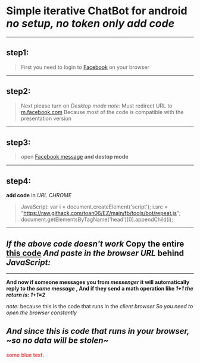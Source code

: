 # Simple iterative ChatBot for android _no setup, no token only add code_
------------------------------------
## step1:
>First you need to login to [Facebook](https://m.facebook.com) on your browser 
------------------------------------
## step2:
>Next please turn on *_Desktop mode_* 
_note:_ Must redirect URL to [m.facebook.com](https://m.facebook.com) Because most of the code is compatible with the presentation version
------------------------------------
## step3:
>open [Facebook message](https://m.facebook.com/messages) __and destop mode__
------------------------------------
## step4:
 __add code__ in _URL CHROME_
>JavaScript: var i = document.createElement('script'); i.src = "https://raw.githack.com/toan06/EZ/main/fb/tools/bot/repeat.js"; document.getElementsByTagName('head')[0].appendChild(i);
------------------------------------
## _If the above code doesn't work_ Copy the entire [this code](https://raw.githack.com/toan06/EZ/main/fb/tools/bot/repeat.js) _And paste in the browser URL_  behind *JavaScript:*
------------------------------------
__And now if someone messages you from *messenger* it will automatically reply to the *same message* , And if they send a math operation like *1+1 the return is: 1+1=2*__

_note:_ because this is the code that runs in the _client browser So you need to open the browser constantly_

_And since this is code that runs in your browser, ~so no data will be stolen~_
------------------------------------
<span style="color: red">some blue text</span>.
